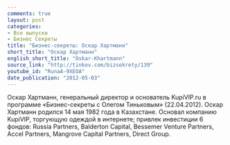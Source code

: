 ```yaml
---
comments: true
layout: post
categories:
- Все выпуски
- Бизнес Секреты
title: "Бизнес-секреты: Оскар Хартманн"
short_title: "Оскар Хартманн"
english_short_title: "Oskar-Khartmann"
source_link: "http://tinkov.com/bizsekrety/139"
youtube_id: "RunaA-9XEOA"
date_publication: "2012-05-03"
---
```

Оскар Хартманн, генеральный директор и основатель KupiVIP.ru в программе «Бизнес-секреты с Олегом Тиньковым» (22.04.2012). Оскар Хартманн родился 14 мая 1982 года в Казахстане. Основал компанию KupiVIP, торгующую одеждой в интернете; привлек инвестиции 6 фондов: Russia Partners, Balderton Capital, Bessemer Venture Partners, Accel Partners, Mangrove Capital Partners, Direct Group.
